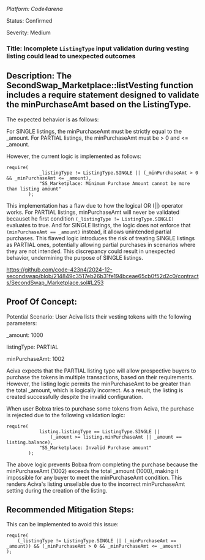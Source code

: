 *Platform: Code4arena*

Status: Confirmed

Severity: Medium

### Title: Incomplete `ListingType` input validation during vesting listing could lead to unexpected outcomes

## Description: The SecondSwap_Marketplace::listVesting function includes a require statement designed to validate the minPurchaseAmt based on the ListingType. 
The expected behavior is as follows:

For SINGLE listings, the minPurchaseAmt must be strictly equal to the _amount.
For PARTIAL listings, the minPurchaseAmt must be > 0 and <= _amount.

However, the current logic is implemented as follows:

```solidity
require(
            _listingType != ListingType.SINGLE || (_minPurchaseAmt > 0 && _minPurchaseAmt <= _amount),
            "SS_Marketplace: Minimum Purchase Amount cannot be more than listing amount"
        );
```

This implementation has a flaw due to how the logical OR (||) operator works. For PARTIAL listings, minPurchaseAmt will never be validated becauset he first condition 
`(_listingType != ListingType.SINGLE)` evaluates to true. And for SINGLE listings, the logic does not enforce that `(minPurchaseAmt == _amount)` instead, it allows unintended partial purchases.
This flawed logic introduces the risk of treating SINGLE listings as PARTIAL ones, potentially allowing partial purchases in scenarios where they are not 
intended. This discrepancy could result in unexpected behavior, undermining the purpose of SINGLE listings.

https://github.com/code-423n4/2024-12-secondswap/blob/214849c3517eb26b31fe194bceae65cb0f52d2c0/contracts/SecondSwap_Marketplace.sol#L253

## Proof Of Concept:
Potential Scenario:
User Aciva lists their vesting tokens with the following parameters:

_amount: 1000

listingType: PARTIAL

minPurchaseAmt: 1002

Aciva expects that the PARTIAL listing type will allow prospective buyers to purchase the tokens in multiple transactions, based on their requirements. However, 
the listing logic permits the minPurchaseAmt to be greater than the total _amount, which is logically incorrect. As a result, the listing is created successfully despite the invalid configuration.

When user Bobxa tries to purchase some tokens from Aciva, the purchase is rejected due to the following validation logic:

```solidity
require(
            listing.listingType == ListingType.SINGLE ||
                (_amount >= listing.minPurchaseAmt || _amount == listing.balance),
            "SS_Marketplace: Invalid Purchase amount"
        );
```
The above logic prevents Bobxa from completing the purchase because the minPurchaseAmt (1002) exceeds the total _amount (1000), making it impossible for any 
buyer to meet the minPurchaseAmt condition. This renders Aciva's listing unsellable due to the incorrect minPurchaseAmt setting during the creation of the listing.

## Recommended Mitigation Steps:
This can be implemented to avoid this issue:

```solidity
require(
    (_listingType != ListingType.SINGLE || (_minPurchaseAmt == _amount)) && (_minPurchaseAmt > 0 && _minPurchaseAmt <= _amount)
);
```


